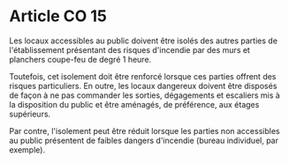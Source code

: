 # Article CO 15

Les locaux accessibles au public doivent être isolés des autres parties de l'établissement présentant des risques d'incendie par des murs et planchers coupe-feu de degré 1 heure.

Toutefois, cet isolement doit être renforcé lorsque ces parties offrent des risques particuliers. En outre, les locaux dangereux doivent être disposés de façon à ne pas commander les sorties, dégagements et escaliers mis à la disposition du public et être aménagés, de préférence, aux étages supérieurs.

Par contre, l'isolement peut être réduit lorsque les parties non accessibles au public présentent de faibles dangers d'incendie (bureau individuel, par exemple).
